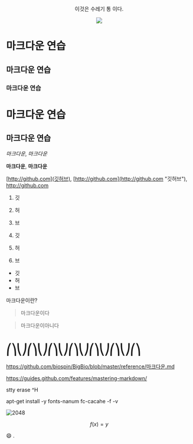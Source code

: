 <center> 이것은 수레기 통 이다. </center>

<p align="center">
<image src="trash.png">
</p>

# 마크다운 연습
## 마크다운 연습
### 마크다운 연습

마크다운 연습
=================

마크다운 연습
-----------------

*마크다운*, _마크다운_

**마크다운**, __마크다운__

[http://github.com](깃허브), [http://github.com](http://github.com "깃허브"), http://github.com

1. 깃
2. 허
3. 브

1. 깃
1. 허
1. 브

- 깃
- 허
- 브

마크다운이란?
>마크다운이다

>마크다운이아니다

# ⎛⎞⎝⎠⎛⎞⎝⎠⎛⎞⎝⎠⎛⎞⎝⎠⎛⎞⎝⎠⎛⎞⎝⎠⎛⎞

https://github.com/biospin/BigBio/blob/master/reference/마크다운.md

https://guides.github.com/features/mastering-markdown/

stty erase ^H

apt-get install -y fonts-nanum
fc-cacahe -f -v

![2048](https://github.com/ganghe74/junk/blob/master/2048.png?raw=true)

$$ f(x) = y $$

:smile:
.
